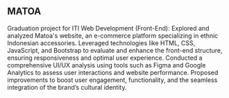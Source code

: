 <h2>MATOA</h2>
<p>Graduation project for ITI Web Development (Front-End): Explored and analyzed Matoa's website, an e-commerce platform specializing in ethnic Indonesian accessories. Leveraged technologies like HTML, CSS, JavaScript, and Bootstrap to evaluate and enhance the front-end structure, ensuring responsiveness and optimal user experience. Conducted a comprehensive UI/UX analysis using tools such as Figma and Google Analytics to assess user interactions and website performance. Proposed improvements to boost user engagement, functionality, and the seamless integration of the brand’s cultural identity.</p>
